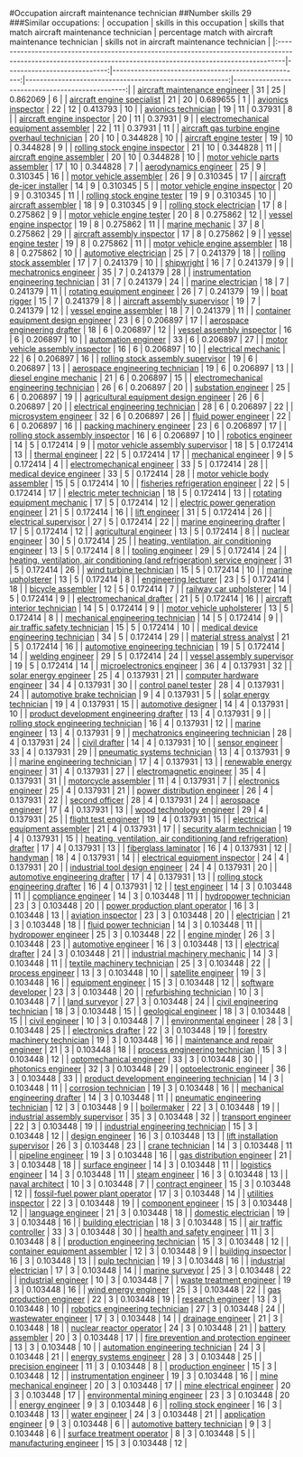 #Occupation aircraft maintenance technician
##Number skills 29
###Similar occupations:
| occupation                                                                                                                                                    |   skills in this occupation |   skills that match aircraft maintenance technician |   percentage match with aircraft maintenance technician |   skills not in aircraft maintenance technician |
|:--------------------------------------------------------------------------------------------------------------------------------------------------------------|----------------------------:|----------------------------------------------------:|--------------------------------------------------------:|------------------------------------------------:|
| [aircraft maintenance engineer](aircraft_maintenance_engineer.md)                                                                                             |                          31 |                                                  25 |                                                0.862069 |                                               6 |
| [aircraft engine specialist](aircraft_engine_specialist.md)                                                                                                   |                          21 |                                                  20 |                                                0.689655 |                                               1 |
| [avionics inspector](avionics_inspector.md)                                                                                                                   |                          22 |                                                  12 |                                                0.413793 |                                              10 |
| [avionics technician](avionics_technician.md)                                                                                                                 |                          19 |                                                  11 |                                                0.37931  |                                               8 |
| [aircraft engine inspector](aircraft_engine_inspector.md)                                                                                                     |                          20 |                                                  11 |                                                0.37931  |                                               9 |
| [electromechanical equipment assembler](electromechanical_equipment_assembler.md)                                                                             |                          22 |                                                  11 |                                                0.37931  |                                              11 |
| [aircraft gas turbine engine overhaul technician](aircraft_gas_turbine_engine_overhaul_technician.md)                                                         |                          20 |                                                  10 |                                                0.344828 |                                              10 |
| [aircraft engine tester](aircraft_engine_tester.md)                                                                                                           |                          19 |                                                  10 |                                                0.344828 |                                               9 |
| [rolling stock engine inspector](rolling_stock_engine_inspector.md)                                                                                           |                          21 |                                                  10 |                                                0.344828 |                                              11 |
| [aircraft engine assembler](aircraft_engine_assembler.md)                                                                                                     |                          20 |                                                  10 |                                                0.344828 |                                              10 |
| [motor vehicle parts assembler](motor_vehicle_parts_assembler.md)                                                                                             |                          17 |                                                  10 |                                                0.344828 |                                               7 |
| [aerodynamics engineer](aerodynamics_engineer.md)                                                                                                             |                          25 |                                                   9 |                                                0.310345 |                                              16 |
| [motor vehicle assembler](motor_vehicle_assembler.md)                                                                                                         |                          26 |                                                   9 |                                                0.310345 |                                              17 |
| [aircraft de-icer installer](aircraft_de-icer_installer.md)                                                                                                   |                          14 |                                                   9 |                                                0.310345 |                                               5 |
| [motor vehicle engine inspector](motor_vehicle_engine_inspector.md)                                                                                           |                          20 |                                                   9 |                                                0.310345 |                                              11 |
| [rolling stock engine tester](rolling_stock_engine_tester.md)                                                                                                 |                          19 |                                                   9 |                                                0.310345 |                                              10 |
| [aircraft assembler](aircraft_assembler.md)                                                                                                                   |                          18 |                                                   9 |                                                0.310345 |                                               9 |
| [rolling stock electrician](rolling_stock_electrician.md)                                                                                                     |                          17 |                                                   8 |                                                0.275862 |                                               9 |
| [motor vehicle engine tester](motor_vehicle_engine_tester.md)                                                                                                 |                          20 |                                                   8 |                                                0.275862 |                                              12 |
| [vessel engine inspector](vessel_engine_inspector.md)                                                                                                         |                          19 |                                                   8 |                                                0.275862 |                                              11 |
| [marine mechanic](marine_mechanic.md)                                                                                                                         |                          37 |                                                   8 |                                                0.275862 |                                              29 |
| [aircraft assembly inspector](aircraft_assembly_inspector.md)                                                                                                 |                          17 |                                                   8 |                                                0.275862 |                                               9 |
| [vessel engine tester](vessel_engine_tester.md)                                                                                                               |                          19 |                                                   8 |                                                0.275862 |                                              11 |
| [motor vehicle engine assembler](motor_vehicle_engine_assembler.md)                                                                                           |                          18 |                                                   8 |                                                0.275862 |                                              10 |
| [automotive electrician](automotive_electrician.md)                                                                                                           |                          25 |                                                   7 |                                                0.241379 |                                              18 |
| [rolling stock assembler](rolling_stock_assembler.md)                                                                                                         |                          17 |                                                   7 |                                                0.241379 |                                              10 |
| [shipwright](shipwright.md)                                                                                                                                   |                          16 |                                                   7 |                                                0.241379 |                                               9 |
| [mechatronics engineer](mechatronics_engineer.md)                                                                                                             |                          35 |                                                   7 |                                                0.241379 |                                              28 |
| [instrumentation engineering technician](instrumentation_engineering_technician.md)                                                                           |                          31 |                                                   7 |                                                0.241379 |                                              24 |
| [marine electrician](marine_electrician.md)                                                                                                                   |                          18 |                                                   7 |                                                0.241379 |                                              11 |
| [rotating equipment engineer](rotating_equipment_engineer.md)                                                                                                 |                          26 |                                                   7 |                                                0.241379 |                                              19 |
| [boat rigger](boat_rigger.md)                                                                                                                                 |                          15 |                                                   7 |                                                0.241379 |                                               8 |
| [aircraft assembly supervisor](aircraft_assembly_supervisor.md)                                                                                               |                          19 |                                                   7 |                                                0.241379 |                                              12 |
| [vessel engine assembler](vessel_engine_assembler.md)                                                                                                         |                          18 |                                                   7 |                                                0.241379 |                                              11 |
| [container equipment design engineer](container_equipment_design_engineer.md)                                                                                 |                          23 |                                                   6 |                                                0.206897 |                                              17 |
| [aerospace engineering drafter](aerospace_engineering_drafter.md)                                                                                             |                          18 |                                                   6 |                                                0.206897 |                                              12 |
| [vessel assembly inspector](vessel_assembly_inspector.md)                                                                                                     |                          16 |                                                   6 |                                                0.206897 |                                              10 |
| [automation engineer](automation_engineer.md)                                                                                                                 |                          33 |                                                   6 |                                                0.206897 |                                              27 |
| [motor vehicle assembly inspector](motor_vehicle_assembly_inspector.md)                                                                                       |                          16 |                                                   6 |                                                0.206897 |                                              10 |
| [electrical mechanic](electrical_mechanic.md)                                                                                                                 |                          22 |                                                   6 |                                                0.206897 |                                              16 |
| [rolling stock assembly supervisor](rolling_stock_assembly_supervisor.md)                                                                                     |                          19 |                                                   6 |                                                0.206897 |                                              13 |
| [aerospace engineering technician](aerospace_engineering_technician.md)                                                                                       |                          19 |                                                   6 |                                                0.206897 |                                              13 |
| [diesel engine mechanic](diesel_engine_mechanic.md)                                                                                                           |                          21 |                                                   6 |                                                0.206897 |                                              15 |
| [electromechanical engineering technician](electromechanical_engineering_technician.md)                                                                       |                          26 |                                                   6 |                                                0.206897 |                                              20 |
| [substation engineer](substation_engineer.md)                                                                                                                 |                          25 |                                                   6 |                                                0.206897 |                                              19 |
| [agricultural equipment design engineer](agricultural_equipment_design_engineer.md)                                                                           |                          26 |                                                   6 |                                                0.206897 |                                              20 |
| [electrical engineering technician](electrical_engineering_technician.md)                                                                                     |                          28 |                                                   6 |                                                0.206897 |                                              22 |
| [microsystem engineer](microsystem_engineer.md)                                                                                                               |                          32 |                                                   6 |                                                0.206897 |                                              26 |
| [fluid power engineer](fluid_power_engineer.md)                                                                                                               |                          22 |                                                   6 |                                                0.206897 |                                              16 |
| [packing machinery engineer](packing_machinery_engineer.md)                                                                                                   |                          23 |                                                   6 |                                                0.206897 |                                              17 |
| [rolling stock assembly inspector](rolling_stock_assembly_inspector.md)                                                                                       |                          16 |                                                   6 |                                                0.206897 |                                              10 |
| [robotics engineer](robotics_engineer.md)                                                                                                                     |                          14 |                                                   5 |                                                0.172414 |                                               9 |
| [motor vehicle assembly supervisor](motor_vehicle_assembly_supervisor.md)                                                                                     |                          18 |                                                   5 |                                                0.172414 |                                              13 |
| [thermal engineer](thermal_engineer.md)                                                                                                                       |                          22 |                                                   5 |                                                0.172414 |                                              17 |
| [mechanical engineer](mechanical_engineer.md)                                                                                                                 |                           9 |                                                   5 |                                                0.172414 |                                               4 |
| [electromechanical engineer](electromechanical_engineer.md)                                                                                                   |                          33 |                                                   5 |                                                0.172414 |                                              28 |
| [medical device engineer](medical_device_engineer.md)                                                                                                         |                          33 |                                                   5 |                                                0.172414 |                                              28 |
| [motor vehicle body assembler](motor_vehicle_body_assembler.md)                                                                                               |                          15 |                                                   5 |                                                0.172414 |                                              10 |
| [fisheries refrigeration engineer](fisheries_refrigeration_engineer.md)                                                                                       |                          22 |                                                   5 |                                                0.172414 |                                              17 |
| [electric meter technician](electric_meter_technician.md)                                                                                                     |                          18 |                                                   5 |                                                0.172414 |                                              13 |
| [rotating equipment mechanic](rotating_equipment_mechanic.md)                                                                                                 |                          17 |                                                   5 |                                                0.172414 |                                              12 |
| [electric power generation engineer](electric_power_generation_engineer.md)                                                                                   |                          21 |                                                   5 |                                                0.172414 |                                              16 |
| [lift engineer](lift_engineer.md)                                                                                                                             |                          31 |                                                   5 |                                                0.172414 |                                              26 |
| [electrical supervisor](electrical_supervisor.md)                                                                                                             |                          27 |                                                   5 |                                                0.172414 |                                              22 |
| [marine engineering drafter](marine_engineering_drafter.md)                                                                                                   |                          17 |                                                   5 |                                                0.172414 |                                              12 |
| [agricultural engineer](agricultural_engineer.md)                                                                                                             |                          13 |                                                   5 |                                                0.172414 |                                               8 |
| [nuclear engineer](nuclear_engineer.md)                                                                                                                       |                          30 |                                                   5 |                                                0.172414 |                                              25 |
| [heating, ventilation, air conditioning engineer](heating,_ventilation,_air_conditioning_engineer.md)                                                         |                          13 |                                                   5 |                                                0.172414 |                                               8 |
| [tooling engineer](tooling_engineer.md)                                                                                                                       |                          29 |                                                   5 |                                                0.172414 |                                              24 |
| [heating, ventilation, air conditioning (and refrigeration) service engineer](heating,_ventilation,_air_conditioning_(and_refrigeration)_service_engineer.md) |                          31 |                                                   5 |                                                0.172414 |                                              26 |
| [wind turbine technician](wind_turbine_technician.md)                                                                                                         |                          15 |                                                   5 |                                                0.172414 |                                              10 |
| [marine upholsterer](marine_upholsterer.md)                                                                                                                   |                          13 |                                                   5 |                                                0.172414 |                                               8 |
| [engineering lecturer](engineering_lecturer.md)                                                                                                               |                          23 |                                                   5 |                                                0.172414 |                                              18 |
| [bicycle assembler](bicycle_assembler.md)                                                                                                                     |                          12 |                                                   5 |                                                0.172414 |                                               7 |
| [railway car upholsterer](railway_car_upholsterer.md)                                                                                                         |                          14 |                                                   5 |                                                0.172414 |                                               9 |
| [electromechanical drafter](electromechanical_drafter.md)                                                                                                     |                          21 |                                                   5 |                                                0.172414 |                                              16 |
| [aircraft interior technician](aircraft_interior_technician.md)                                                                                               |                          14 |                                                   5 |                                                0.172414 |                                               9 |
| [motor vehicle upholsterer](motor_vehicle_upholsterer.md)                                                                                                     |                          13 |                                                   5 |                                                0.172414 |                                               8 |
| [mechanical engineering technician](mechanical_engineering_technician.md)                                                                                     |                          14 |                                                   5 |                                                0.172414 |                                               9 |
| [air traffic safety technician](air_traffic_safety_technician.md)                                                                                             |                          15 |                                                   5 |                                                0.172414 |                                              10 |
| [medical device engineering technician](medical_device_engineering_technician.md)                                                                             |                          34 |                                                   5 |                                                0.172414 |                                              29 |
| [material stress analyst](material_stress_analyst.md)                                                                                                         |                          21 |                                                   5 |                                                0.172414 |                                              16 |
| [automotive engineering technician](automotive_engineering_technician.md)                                                                                     |                          19 |                                                   5 |                                                0.172414 |                                              14 |
| [welding engineer](welding_engineer.md)                                                                                                                       |                          29 |                                                   5 |                                                0.172414 |                                              24 |
| [vessel assembly supervisor](vessel_assembly_supervisor.md)                                                                                                   |                          19 |                                                   5 |                                                0.172414 |                                              14 |
| [microelectronics engineer](microelectronics_engineer.md)                                                                                                     |                          36 |                                                   4 |                                                0.137931 |                                              32 |
| [solar energy engineer](solar_energy_engineer.md)                                                                                                             |                          25 |                                                   4 |                                                0.137931 |                                              21 |
| [computer hardware engineer](computer_hardware_engineer.md)                                                                                                   |                          34 |                                                   4 |                                                0.137931 |                                              30 |
| [control panel tester](control_panel_tester.md)                                                                                                               |                          28 |                                                   4 |                                                0.137931 |                                              24 |
| [automotive brake technician](automotive_brake_technician.md)                                                                                                 |                           9 |                                                   4 |                                                0.137931 |                                               5 |
| [solar energy technician](solar_energy_technician.md)                                                                                                         |                          19 |                                                   4 |                                                0.137931 |                                              15 |
| [automotive designer](automotive_designer.md)                                                                                                                 |                          14 |                                                   4 |                                                0.137931 |                                              10 |
| [product development engineering drafter](product_development_engineering_drafter.md)                                                                         |                          13 |                                                   4 |                                                0.137931 |                                               9 |
| [rolling stock engineering technician](rolling_stock_engineering_technician.md)                                                                               |                          16 |                                                   4 |                                                0.137931 |                                              12 |
| [marine engineer](marine_engineer.md)                                                                                                                         |                          13 |                                                   4 |                                                0.137931 |                                               9 |
| [mechatronics engineering technician](mechatronics_engineering_technician.md)                                                                                 |                          28 |                                                   4 |                                                0.137931 |                                              24 |
| [civil drafter](civil_drafter.md)                                                                                                                             |                          14 |                                                   4 |                                                0.137931 |                                              10 |
| [sensor engineer](sensor_engineer.md)                                                                                                                         |                          33 |                                                   4 |                                                0.137931 |                                              29 |
| [pneumatic systems technician](pneumatic_systems_technician.md)                                                                                               |                          13 |                                                   4 |                                                0.137931 |                                               9 |
| [marine engineering technician](marine_engineering_technician.md)                                                                                             |                          17 |                                                   4 |                                                0.137931 |                                              13 |
| [renewable energy engineer](renewable_energy_engineer.md)                                                                                                     |                          31 |                                                   4 |                                                0.137931 |                                              27 |
| [electromagnetic engineer](electromagnetic_engineer.md)                                                                                                       |                          35 |                                                   4 |                                                0.137931 |                                              31 |
| [motorcycle assembler](motorcycle_assembler.md)                                                                                                               |                          11 |                                                   4 |                                                0.137931 |                                               7 |
| [electronics engineer](electronics_engineer.md)                                                                                                               |                          25 |                                                   4 |                                                0.137931 |                                              21 |
| [power distribution engineer](power_distribution_engineer.md)                                                                                                 |                          26 |                                                   4 |                                                0.137931 |                                              22 |
| [second officer](second_officer.md)                                                                                                                           |                          28 |                                                   4 |                                                0.137931 |                                              24 |
| [aerospace engineer](aerospace_engineer.md)                                                                                                                   |                          17 |                                                   4 |                                                0.137931 |                                              13 |
| [wood technology engineer](wood_technology_engineer.md)                                                                                                       |                          29 |                                                   4 |                                                0.137931 |                                              25 |
| [flight test engineer](flight_test_engineer.md)                                                                                                               |                          19 |                                                   4 |                                                0.137931 |                                              15 |
| [electrical equipment assembler](electrical_equipment_assembler.md)                                                                                           |                          21 |                                                   4 |                                                0.137931 |                                              17 |
| [security alarm technician](security_alarm_technician.md)                                                                                                     |                          19 |                                                   4 |                                                0.137931 |                                              15 |
| [heating, ventilation, air conditioning (and refrigeration) drafter](heating,_ventilation,_air_conditioning_(and_refrigeration)_drafter.md)                   |                          17 |                                                   4 |                                                0.137931 |                                              13 |
| [fiberglass laminator](fiberglass_laminator.md)                                                                                                               |                          16 |                                                   4 |                                                0.137931 |                                              12 |
| [handyman](handyman.md)                                                                                                                                       |                          18 |                                                   4 |                                                0.137931 |                                              14 |
| [electrical equipment inspector](electrical_equipment_inspector.md)                                                                                           |                          24 |                                                   4 |                                                0.137931 |                                              20 |
| [industrial tool design engineer](industrial_tool_design_engineer.md)                                                                                         |                          24 |                                                   4 |                                                0.137931 |                                              20 |
| [automotive engineering drafter](automotive_engineering_drafter.md)                                                                                           |                          17 |                                                   4 |                                                0.137931 |                                              13 |
| [rolling stock engineering drafter](rolling_stock_engineering_drafter.md)                                                                                     |                          16 |                                                   4 |                                                0.137931 |                                              12 |
| [test engineer](test_engineer.md)                                                                                                                             |                          14 |                                                   3 |                                                0.103448 |                                              11 |
| [compliance engineer](compliance_engineer.md)                                                                                                                 |                          14 |                                                   3 |                                                0.103448 |                                              11 |
| [hydropower technician](hydropower_technician.md)                                                                                                             |                          23 |                                                   3 |                                                0.103448 |                                              20 |
| [power production plant operator](power_production_plant_operator.md)                                                                                         |                          16 |                                                   3 |                                                0.103448 |                                              13 |
| [aviation inspector](aviation_inspector.md)                                                                                                                   |                          23 |                                                   3 |                                                0.103448 |                                              20 |
| [electrician](electrician.md)                                                                                                                                 |                          21 |                                                   3 |                                                0.103448 |                                              18 |
| [fluid power technician](fluid_power_technician.md)                                                                                                           |                          14 |                                                   3 |                                                0.103448 |                                              11 |
| [hydropower engineer](hydropower_engineer.md)                                                                                                                 |                          25 |                                                   3 |                                                0.103448 |                                              22 |
| [engine minder](engine_minder.md)                                                                                                                             |                          26 |                                                   3 |                                                0.103448 |                                              23 |
| [automotive engineer](automotive_engineer.md)                                                                                                                 |                          16 |                                                   3 |                                                0.103448 |                                              13 |
| [electrical drafter](electrical_drafter.md)                                                                                                                   |                          24 |                                                   3 |                                                0.103448 |                                              21 |
| [industrial machinery mechanic](industrial_machinery_mechanic.md)                                                                                             |                          14 |                                                   3 |                                                0.103448 |                                              11 |
| [textile machinery technician](textile_machinery_technician.md)                                                                                               |                          25 |                                                   3 |                                                0.103448 |                                              22 |
| [process engineer](process_engineer.md)                                                                                                                       |                          13 |                                                   3 |                                                0.103448 |                                              10 |
| [satellite engineer](satellite_engineer.md)                                                                                                                   |                          19 |                                                   3 |                                                0.103448 |                                              16 |
| [equipment engineer](equipment_engineer.md)                                                                                                                   |                          15 |                                                   3 |                                                0.103448 |                                              12 |
| [software developer](software_developer.md)                                                                                                                   |                          23 |                                                   3 |                                                0.103448 |                                              20 |
| [refurbishing technician](refurbishing_technician.md)                                                                                                         |                          10 |                                                   3 |                                                0.103448 |                                               7 |
| [land surveyor](land_surveyor.md)                                                                                                                             |                          27 |                                                   3 |                                                0.103448 |                                              24 |
| [civil engineering technician](civil_engineering_technician.md)                                                                                               |                          18 |                                                   3 |                                                0.103448 |                                              15 |
| [geological engineer](geological_engineer.md)                                                                                                                 |                          18 |                                                   3 |                                                0.103448 |                                              15 |
| [civil engineer](civil_engineer.md)                                                                                                                           |                          10 |                                                   3 |                                                0.103448 |                                               7 |
| [environmental engineer](environmental_engineer.md)                                                                                                           |                          28 |                                                   3 |                                                0.103448 |                                              25 |
| [electronics drafter](electronics_drafter.md)                                                                                                                 |                          22 |                                                   3 |                                                0.103448 |                                              19 |
| [forestry machinery technician](forestry_machinery_technician.md)                                                                                             |                          19 |                                                   3 |                                                0.103448 |                                              16 |
| [maintenance and repair engineer](maintenance_and_repair_engineer.md)                                                                                         |                          21 |                                                   3 |                                                0.103448 |                                              18 |
| [process engineering technician](process_engineering_technician.md)                                                                                           |                          15 |                                                   3 |                                                0.103448 |                                              12 |
| [optomechanical engineer](optomechanical_engineer.md)                                                                                                         |                          33 |                                                   3 |                                                0.103448 |                                              30 |
| [photonics engineer](photonics_engineer.md)                                                                                                                   |                          32 |                                                   3 |                                                0.103448 |                                              29 |
| [optoelectronic engineer](optoelectronic_engineer.md)                                                                                                         |                          36 |                                                   3 |                                                0.103448 |                                              33 |
| [product development engineering technician](product_development_engineering_technician.md)                                                                   |                          14 |                                                   3 |                                                0.103448 |                                              11 |
| [corrosion technician](corrosion_technician.md)                                                                                                               |                          19 |                                                   3 |                                                0.103448 |                                              16 |
| [mechanical engineering drafter](mechanical_engineering_drafter.md)                                                                                           |                          14 |                                                   3 |                                                0.103448 |                                              11 |
| [pneumatic engineering technician](pneumatic_engineering_technician.md)                                                                                       |                          12 |                                                   3 |                                                0.103448 |                                               9 |
| [boilermaker](boilermaker.md)                                                                                                                                 |                          22 |                                                   3 |                                                0.103448 |                                              19 |
| [industrial assembly supervisor](industrial_assembly_supervisor.md)                                                                                           |                          35 |                                                   3 |                                                0.103448 |                                              32 |
| [transport engineer](transport_engineer.md)                                                                                                                   |                          22 |                                                   3 |                                                0.103448 |                                              19 |
| [industrial engineering technician](industrial_engineering_technician.md)                                                                                     |                          15 |                                                   3 |                                                0.103448 |                                              12 |
| [design engineer](design_engineer.md)                                                                                                                         |                          16 |                                                   3 |                                                0.103448 |                                              13 |
| [lift installation supervisor](lift_installation_supervisor.md)                                                                                               |                          26 |                                                   3 |                                                0.103448 |                                              23 |
| [crane technician](crane_technician.md)                                                                                                                       |                          14 |                                                   3 |                                                0.103448 |                                              11 |
| [pipeline engineer](pipeline_engineer.md)                                                                                                                     |                          19 |                                                   3 |                                                0.103448 |                                              16 |
| [gas distribution engineer](gas_distribution_engineer.md)                                                                                                     |                          21 |                                                   3 |                                                0.103448 |                                              18 |
| [surface engineer](surface_engineer.md)                                                                                                                       |                          14 |                                                   3 |                                                0.103448 |                                              11 |
| [logistics engineer](logistics_engineer.md)                                                                                                                   |                          14 |                                                   3 |                                                0.103448 |                                              11 |
| [steam engineer](steam_engineer.md)                                                                                                                           |                          16 |                                                   3 |                                                0.103448 |                                              13 |
| [naval architect](naval_architect.md)                                                                                                                         |                          10 |                                                   3 |                                                0.103448 |                                               7 |
| [contract engineer](contract_engineer.md)                                                                                                                     |                          15 |                                                   3 |                                                0.103448 |                                              12 |
| [fossil-fuel power plant operator](fossil-fuel_power_plant_operator.md)                                                                                       |                          17 |                                                   3 |                                                0.103448 |                                              14 |
| [utilities inspector](utilities_inspector.md)                                                                                                                 |                          22 |                                                   3 |                                                0.103448 |                                              19 |
| [component engineer](component_engineer.md)                                                                                                                   |                          15 |                                                   3 |                                                0.103448 |                                              12 |
| [language engineer](language_engineer.md)                                                                                                                     |                          21 |                                                   3 |                                                0.103448 |                                              18 |
| [domestic electrician](domestic_electrician.md)                                                                                                               |                          19 |                                                   3 |                                                0.103448 |                                              16 |
| [building electrician](building_electrician.md)                                                                                                               |                          18 |                                                   3 |                                                0.103448 |                                              15 |
| [air traffic controller](air_traffic_controller.md)                                                                                                           |                          33 |                                                   3 |                                                0.103448 |                                              30 |
| [health and safety engineer](health_and_safety_engineer.md)                                                                                                   |                          11 |                                                   3 |                                                0.103448 |                                               8 |
| [production engineering technician](production_engineering_technician.md)                                                                                     |                          15 |                                                   3 |                                                0.103448 |                                              12 |
| [container equipment assembler](container_equipment_assembler.md)                                                                                             |                          12 |                                                   3 |                                                0.103448 |                                               9 |
| [building inspector](building_inspector.md)                                                                                                                   |                          16 |                                                   3 |                                                0.103448 |                                              13 |
| [pulp technician](pulp_technician.md)                                                                                                                         |                          19 |                                                   3 |                                                0.103448 |                                              16 |
| [industrial electrician](industrial_electrician.md)                                                                                                           |                          17 |                                                   3 |                                                0.103448 |                                              14 |
| [marine surveyor](marine_surveyor.md)                                                                                                                         |                          25 |                                                   3 |                                                0.103448 |                                              22 |
| [industrial engineer](industrial_engineer.md)                                                                                                                 |                          10 |                                                   3 |                                                0.103448 |                                               7 |
| [waste treatment engineer](waste_treatment_engineer.md)                                                                                                       |                          19 |                                                   3 |                                                0.103448 |                                              16 |
| [wind energy engineer](wind_energy_engineer.md)                                                                                                               |                          25 |                                                   3 |                                                0.103448 |                                              22 |
| [gas production engineer](gas_production_engineer.md)                                                                                                         |                          22 |                                                   3 |                                                0.103448 |                                              19 |
| [research engineer](research_engineer.md)                                                                                                                     |                          13 |                                                   3 |                                                0.103448 |                                              10 |
| [robotics engineering technician](robotics_engineering_technician.md)                                                                                         |                          27 |                                                   3 |                                                0.103448 |                                              24 |
| [wastewater engineer](wastewater_engineer.md)                                                                                                                 |                          17 |                                                   3 |                                                0.103448 |                                              14 |
| [drainage engineer](drainage_engineer.md)                                                                                                                     |                          21 |                                                   3 |                                                0.103448 |                                              18 |
| [nuclear reactor operator](nuclear_reactor_operator.md)                                                                                                       |                          24 |                                                   3 |                                                0.103448 |                                              21 |
| [battery assembler](battery_assembler.md)                                                                                                                     |                          20 |                                                   3 |                                                0.103448 |                                              17 |
| [fire prevention and protection engineer](fire_prevention_and_protection_engineer.md)                                                                         |                          13 |                                                   3 |                                                0.103448 |                                              10 |
| [automation engineering technician](automation_engineering_technician.md)                                                                                     |                          24 |                                                   3 |                                                0.103448 |                                              21 |
| [energy systems engineer](energy_systems_engineer.md)                                                                                                         |                          28 |                                                   3 |                                                0.103448 |                                              25 |
| [precision engineer](precision_engineer.md)                                                                                                                   |                          11 |                                                   3 |                                                0.103448 |                                               8 |
| [production engineer](production_engineer.md)                                                                                                                 |                          15 |                                                   3 |                                                0.103448 |                                              12 |
| [instrumentation engineer](instrumentation_engineer.md)                                                                                                       |                          19 |                                                   3 |                                                0.103448 |                                              16 |
| [mine mechanical engineer](mine_mechanical_engineer.md)                                                                                                       |                          20 |                                                   3 |                                                0.103448 |                                              17 |
| [mine electrical engineer](mine_electrical_engineer.md)                                                                                                       |                          20 |                                                   3 |                                                0.103448 |                                              17 |
| [environmental mining engineer](environmental_mining_engineer.md)                                                                                             |                          23 |                                                   3 |                                                0.103448 |                                              20 |
| [energy engineer](energy_engineer.md)                                                                                                                         |                           9 |                                                   3 |                                                0.103448 |                                               6 |
| [rolling stock engineer](rolling_stock_engineer.md)                                                                                                           |                          16 |                                                   3 |                                                0.103448 |                                              13 |
| [water engineer](water_engineer.md)                                                                                                                           |                          24 |                                                   3 |                                                0.103448 |                                              21 |
| [application engineer](application_engineer.md)                                                                                                               |                           9 |                                                   3 |                                                0.103448 |                                               6 |
| [automotive battery technician](automotive_battery_technician.md)                                                                                             |                           9 |                                                   3 |                                                0.103448 |                                               6 |
| [surface treatment operator](surface_treatment_operator.md)                                                                                                   |                           8 |                                                   3 |                                                0.103448 |                                               5 |
| [manufacturing engineer](manufacturing_engineer.md)                                                                                                           |                          15 |                                                   3 |                                                0.103448 |                                              12 |
